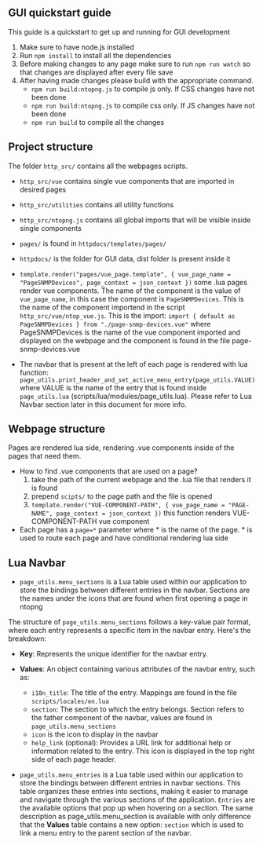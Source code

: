 ## GUI quickstart guide

This guide is a quickstart to get up and running for GUI development

1. Make sure to have node.js installed
2. Run `npm install` to install all the dependencies
3. Before making changes to any page make sure to run `npm run watch` so that changes are displayed after every file save
4. After having made changes please build with the appropriate command.
    - `npm run build:ntopng.js` to compile js only. If CSS changes have not been done
    - `npm run build:ntopng.js` to compile css only. If JS changes have not been done
    - `npm run build` to compile all the changes

## Project structure

The folder `http_src/` contains all the webpages scripts. 

- `http_src/vue` contains single vue components that are imported in desired pages
- `http_src/utilities` contains all utility functions 
- `http_src/ntopng.js` contains all global imports that will be visible inside single components
- `pages/` is found in `httpdocs/templates/pages/`
- `httpdocs/` is the folder for GUI data, dist folder is present inside it
- `template.render("pages/vue_page.template", { vue_page_name = "PageSNMPDevices", page_context = json_context })` some .lua pages render vue components. The name of the component is the value of `vue_page_name`, in this case the component is `PageSNMPDevices`. This is the name of the component importend in the script `http_src/vue/ntop_vue.js`. This is the import: `import { default as PageSNMPDevices } from "./page-snmp-devices.vue"` where PageSNMPDevices is the name of the vue component imported and displayed on the webpage and the component is found in the file page-snmp-devices.vue

- The navbar that is present at the left of each page is rendered with lua function: `page_utils.print_header_and_set_active_menu_entry(page_utils.VALUE)` where VALUE is the name of the entry that is found inside `page_utils.lua` (scripts/lua/modules/page_utils.lua). Please refer to Lua Navbar section later in this document for more info.


## Webpage structure

Pages are rendered lua side, rendering .vue components inside of the pages that need them.

- How to find .vue components that are used on a page?
    1. take the path of the current webpage and the .lua file that renders it is found
    2. prepend `scipts/` to the page path and the file is opened
    3. `template.render("VUE-COMPONENT-PATH", { vue_page_name = "PAGE-NAME", page_context = json_context })` this function renders VUE-COMPONENT-PATH vue component
- Each page has a `page=*` parameter where * is the name of the page. * is used to route each page and have conditional rendering lua side

## Lua Navbar

- `page_utils.menu_sections` is a Lua table used within our application to store the bindings between different entries in the navbar. Sections are the names under the icons that are found when first opening a page in ntopng

The structure of `page_utils.menu_sections` follows a key-value pair format, where each entry represents a specific item in the navbar entry. Here's the breakdown:

- **Key**: Represents the unique identifier for the navbar entry.
- **Values**: An object containing various attributes of the navbar entry, such as:
  - `i18n_title`: The title of the entry. Mappings are found in the file `scripts/locales/en.lua`
  - `section`: The section to which the entry belongs. Section refers to the father component of the navbar, values are found in `page_utils.menu_sections`
  - `icon` is the icon to display in the navbar
  - `help_link` (optional): Provides a URL link for additional help or information related to the entry. This icon is displayed in the top right side of each page header.


- `page_utils.menu_entries` is a Lua table used within our application to store the bindings between different entries in navbar sections. This table organizes these entries into sections, making it easier to manage and navigate through the various sections of the application. `Entries` are the available options that pop up when hovering on a section. The same description as page_utils.menu_section is available with only difference that the **Values** table contains a new option: `section` which is used to link a menu entry to the parent section of the navbar.

